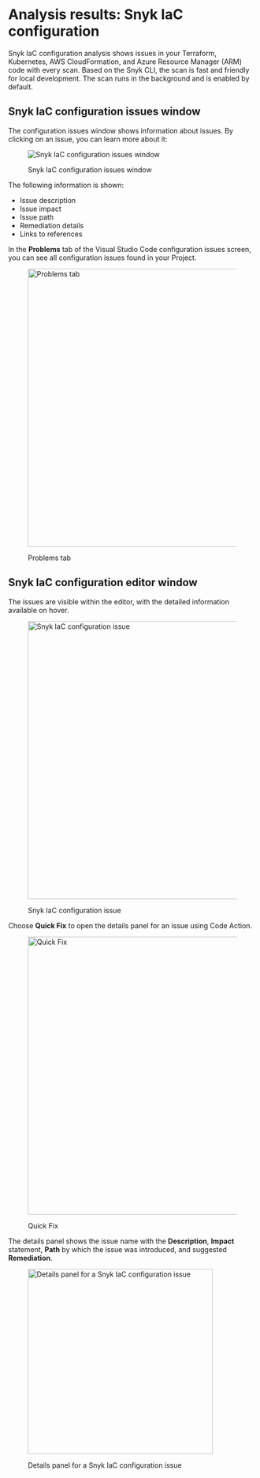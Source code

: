 # Analysis results: Snyk IaC configuration

Snyk IaC configuration analysis shows issues in your Terraform, Kubernetes, AWS CloudFormation, and Azure Resource Manager (ARM) code with every scan. Based on the Snyk CLI, the scan is fast and friendly for local development. The scan runs in the background and is enabled by default.

## Snyk IaC configuration issues window

The configuration issues window shows information about issues. By clicking on an issue, you can learn more about it:

<figure><img src="../../../../.gitbook/assets/Screenshot 2023-03-16 at 15.14.16.png" alt="Snyk IaC configuration issues window"><figcaption><p>Snyk IaC configuration issues window</p></figcaption></figure>

The following information is shown:

* Issue description
* Issue impact
* Issue path
* Remediation details
* Links to references

In the **Problems** tab of the Visual Studio Code configuration issues screen, you can see all configuration issues found in your Project.

<figure><img src="../../../../.gitbook/assets/Screenshot 2023-03-16 at 14.32.48.png" alt="Problems tab" width="563"><figcaption><p>Problems tab</p></figcaption></figure>

## Snyk IaC configuration editor window

The issues are visible within the editor, with the detailed information available on hover.

<figure><img src="../../../../.gitbook/assets/Screenshot 2023-03-16 at 15.21.10.png" alt="Snyk IaC configuration issue" width="563"><figcaption><p>Snyk IaC configuration issue</p></figcaption></figure>

Choose **Quick Fix** to open the details panel for an issue using Code Action.

<figure><img src="../../../../.gitbook/assets/Screenshot 2023-03-16 at 15.17.50.png" alt="Quick Fix" width="563"><figcaption><p>Quick Fix</p></figcaption></figure>

The details panel shows the issue name with the **Description**, **Impact** statement, **Path** by which the issue was introduced, and suggested **Remediation**.

<figure><img src="../../../../.gitbook/assets/Screenshot 2023-03-16 at 14.32.23.png" alt="Details panel for a Snyk IaC configuration issue" width="375"><figcaption><p>Details panel for a Snyk IaC configuration issue</p></figcaption></figure>
